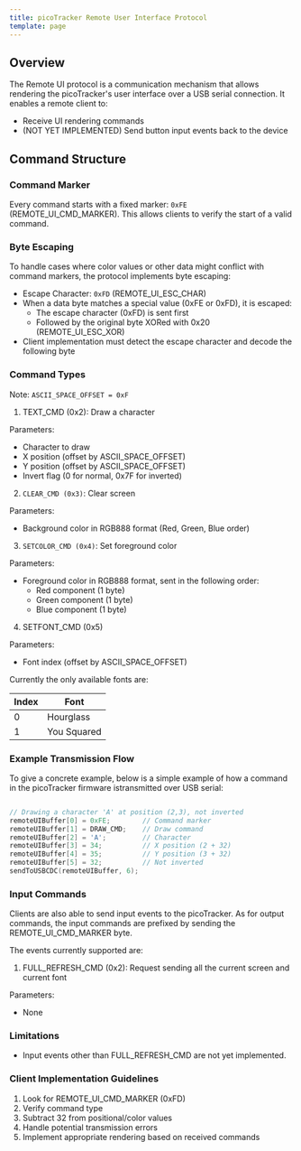 ```yaml
---
title: picoTracker Remote User Interface Protocol
template: page
---
```


## Overview

The Remote UI protocol is a communication mechanism that allows rendering the picoTracker's user interface over a USB serial connection. It enables a remote client to:

* Receive UI rendering commands
* (NOT YET IMPLEMENTED) Send button input events back to the device

## Command Structure

### Command Marker

Every command starts with a fixed marker: `0xFE` (REMOTE_UI_CMD_MARKER). This allows clients to verify the start of a valid command.

### Byte Escaping

To handle cases where color values or other data might conflict with command markers, the protocol implements byte escaping:

* Escape Character: `0xFD` (REMOTE_UI_ESC_CHAR)
* When a data byte matches a special value (0xFE or 0xFD), it is escaped:
  * The escape character (0xFD) is sent first
  * Followed by the original byte XORed with 0x20 (REMOTE_UI_ESC_XOR)
* Client implementation must detect the escape character and decode the following byte

### Command Types

Note: `ASCII_SPACE_OFFSET = 0xF`

1. TEXT_CMD (0x2): Draw a character

Parameters:

* Character to draw
* X position (offset by ASCII_SPACE_OFFSET)
* Y position (offset by ASCII_SPACE_OFFSET)
* Invert flag (0 for normal, 0x7F for inverted)

2. `CLEAR_CMD (0x3)`: Clear screen

Parameters:

* Background color in RGB888 format (Red, Green, Blue order)

3. `SETCOLOR_CMD (0x4)`: Set foreground color

Parameters:

* Foreground color in RGB888 format, sent in the following order:
  * Red component (1 byte)
  * Green component (1 byte)
  * Blue component (1 byte)

4. SETFONT_CMD (0x5)

Parameters:

* Font index  (offset by ASCII_SPACE_OFFSET)

Currently the only available fonts are:

 | Index | Font   
 | ----- | -----
 | 0     | Hourglass
 | 1     | You Squared



### Example Transmission Flow

To give a concrete example, below is a simple example of how a command in the picoTracker firmware istransmitted over USB serial:

```cpp

// Drawing a character 'A' at position (2,3), not inverted
remoteUIBuffer[0] = 0xFE;        // Command marker
remoteUIBuffer[1] = DRAW_CMD;    // Draw command
remoteUIBuffer[2] = 'A';         // Character
remoteUIBuffer[3] = 34;          // X position (2 + 32)
remoteUIBuffer[4] = 35;          // Y position (3 + 32)
remoteUIBuffer[5] = 32;          // Not inverted
sendToUSBCDC(remoteUIBuffer, 6);
```

### Input Commands

Clients are also able to send input events to the picoTracker. As for output commands, the input commands are prefixed by sending the REMOTE_UI_CMD_MARKER byte.

The events currently supported are:

1. FULL_REFRESH_CMD (0x2): Request sending all the current screen and current font

Parameters:

* None


### Limitations

* Input events other than FULL_REFRESH_CMD are not yet implemented.

### Client Implementation Guidelines

1. Look for REMOTE_UI_CMD_MARKER (0xFD)
1. Verify command type
1. Subtract 32 from positional/color values
1. Handle potential transmission errors
1. Implement appropriate rendering based on received commands
